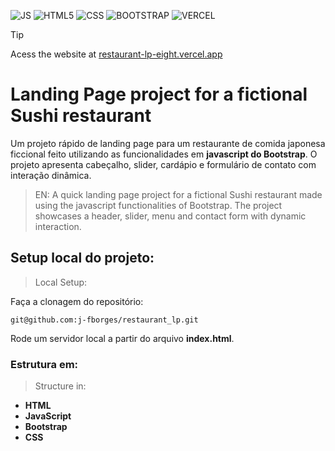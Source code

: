 ![JS](https://img.shields.io/badge/JavaScript-323330?style=for-the-badge&logo=javascript&logoColor=F7DF1E) ![HTML5](https://img.shields.io/badge/html5-%23E34F26.svg?style=for-the-badge&logo=html5&logoColor=white) ![CSS](https://img.shields.io/badge/CSS3-1572B6?style=for-the-badge&logo=css3&logoColor=white) ![BOOTSTRAP](https://img.shields.io/badge/Bootstrap-563D7C?style=for-the-badge&logo=bootstrap&logoColor=white) ![VERCEL](https://img.shields.io/badge/Vercel-000000?style=for-the-badge&logo=vercel&logoColor=white)

> [!TIP]
> Acess the website at [restaurant-lp-eight.vercel.app ](http://restaurant-lp-eight.vercel.app )

# Landing Page project for a fictional Sushi restaurant

Um projeto rápido de landing page para um restaurante de comida japonesa ficcional feito utilizando as funcionalidades em **javascript do Bootstrap**.
O projeto apresenta cabeçalho, slider, cardápio e formulário de contato com interação dinâmica.

> EN:
> A quick landing page project for a fictional Sushi restaurant made using the javascript functionalities of Bootstrap.
> The project showcases a header, slider, menu and contact form with dynamic interaction.

## Setup local do projeto:
> Local Setup:

Faça a clonagem do repositório:

	git@github.com:j-fborges/restaurant_lp.git

Rode um servidor local a partir do arquivo __index.html__.

### Estrutura em:
>Structure in:

- **HTML**
- **JavaScript**
- **Bootstrap**
- **CSS**
